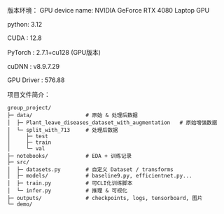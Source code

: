 版本环境：
GPU device name: NVIDIA GeForce RTX 4080 Laptop GPU

python: 3.12

CUDA : 12.8

PyTorch : 2.7.1+cu128 (GPU版本)

cuDNN : v8.9.7.29

GPU Driver : 576.88

项目文件简介：
```
group_project/
├─ data/                 # 原始 & 处理后数据
│  ├─ Plant_leave_diseases_dataset_with_augmentation   # 原始增强数据
│  └─ split_with_713     # 处理后数据
│     ├─ test
│     ├─ train
│     └─ val
├─ notebooks/            # EDA + 训练记录
├─ src/
│  ├─ datasets.py        # 自定义 Dataset / transforms
│  ├─ models/            # baseline9.py, efficientnet.py...
│  ├─ train.py           # 可CLI化训练脚本
│  └─ infer.py           # 推理 & 可视化
├─ outputs/              # checkpoints, logs, tensorboard, 图片
└─ demo/
```
